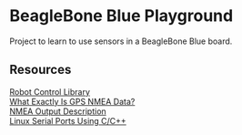 # BeagleBone Blue Playground

Project to learn to use sensors in a BeagleBone Blue board.

## Resources

[Robot Control Library](http://www.strawsondesign.com/docs/librobotcontrol/index.html)\
[What Exactly Is GPS NMEA Data?](https://www.gpsworld.com/what-exactly-is-gps-nmea-data)\
[NMEA Output Description](http://navspark.mybigcommerce.com/content/NMEA_Format_v0.1.pdf)\
[Linux Serial Ports Using C/C++](https://blog.mbedded.ninja/programming/operating-systems/linux/linux-serial-ports-using-c-cpp)
